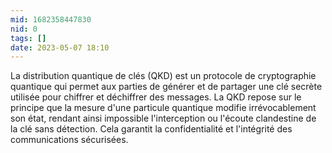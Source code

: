 ```yaml
---
mid: 1682358447830
nid: 0
tags: []
date: 2023-05-07 18:10
---
```

La distribution quantique de clés (QKD) est un protocole de cryptographie quantique qui permet aux parties de générer et de partager une clé secrète utilisée pour chiffrer et déchiffrer des messages. La QKD repose sur le principe que la mesure d'une particule quantique modifie irrévocablement son état, rendant ainsi impossible l'interception ou l'écoute clandestine de la clé sans détection. Cela garantit la confidentialité et l'intégrité des communications sécurisées.

